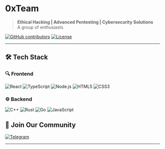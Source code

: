 # 0xTeam

> **Ethical Hacking | Advanced Pentesting | Cybersecurity Solutions**  
> A group of enthusiasts

[![GitHub contributors](https://img.shields.io/github/contributors/0x-Team/ClipByte)](https://github.com/0x-Team/0xNova-Rework)
[![License](https://img.shields.io/badge/license-MIT-red)](LICENSE)

---

## 🛠 Tech Stack

### 🔍 Frontend
![React](https://img.shields.io/badge/React-20232A?style=for-the-badge&logo=react&color=4A4A4A)
![TypeScript](https://img.shields.io/badge/TypeScript-007ACC?style=for-the-badge&logo=typescript&color=4A4A4A)
![Node.js](https://img.shields.io/badge/Node.js-43853D?style=for-the-badge&logo=node.js&color=4A4A4A)
![HTML5](https://img.shields.io/badge/HTML5-E34F26?style=for-the-badge&logo=html5&color=4A4A4A)
![CSS3](https://img.shields.io/badge/CSS3-1572B6?style=for-the-badge&logo=css3&color=4A4A4A)

### ⚙ Backend
![C++](https://img.shields.io/badge/C++-00599C?style=for-the-badge&logo=c%2B%2B&color=4A4A4A)
![Rust](https://img.shields.io/badge/Rust-000000?style=for-the-badge&logo=rust&color=4A4A4A)
![Go](https://img.shields.io/badge/Go-00ADD8?style=for-the-badge&logo=go&color=4A4A4A)
![JavaScript](https://img.shields.io/badge/JavaScript-F7DF1E?style=for-the-badge&logo=javascript&color=4A4A4A)

## 🤝 Join Our Community

[![Telegram](https://img.shields.io/badge/Telegram-2CA5E0?style=for-the-badge&logo=telegram&color=4A4A4A)](https://t.me/zerox_team)

---

